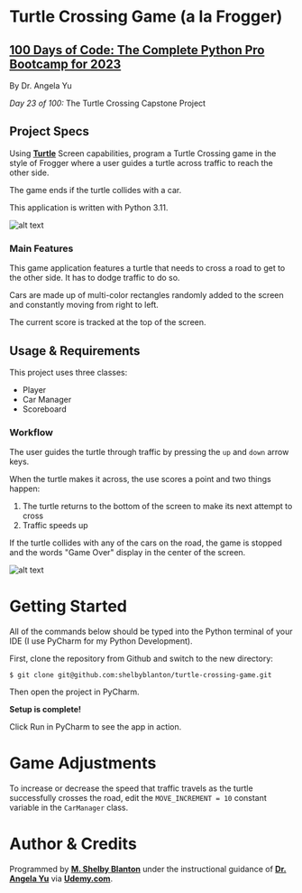 # Turtle Crossing Game (a la Frogger)

## **[100 Days of Code: The Complete Python Pro Bootcamp for 2023](https://www.udemy.com/course/100-days-of-code/)**

By Dr. Angela Yu

*Day 23 of 100:* The Turtle Crossing Capstone Project

## Project Specs

Using **[Turtle](https://docs.python.org/3/library/turtle.html)** Screen capabilities, program a Turtle Crossing game in the style of Frogger where a user guides a turtle across traffic to reach the other side. 

The game ends if the turtle collides with a car.

This application is written with Python 3.11.

![alt text](https://github-readme.s3.us-west-1.amazonaws.com/TurtleGame.png)

### Main Features
This game application features a turtle that needs to cross a road to get to the other side. It has to dodge traffic to do so.

Cars are made up of multi-color rectangles randomly added to the screen and constantly moving from right to left.

The current score is tracked at the top of the screen.  

## Usage & Requirements

This project uses three classes:
- Player
- Car Manager
- Scoreboard

### Workflow
The user guides the turtle through traffic by pressing the `up` and `down` arrow keys.

When the turtle makes it across, the use scores a point and two things happen: 
1. The turtle returns to the bottom of the screen to make its next attempt to cross
2. Traffic speeds up

If the turtle collides with any of the cars on the road, the game is stopped and the words "Game Over" display in the center of the screen.

![alt text](https://github-readme.s3.us-west-1.amazonaws.com/TurtleGame-gameover.png)

# Getting Started

All of the commands below should be typed into the Python terminal of your IDE (I use PyCharm for my Python Development).

First, clone the repository from Github and switch to the new directory:

    $ git clone git@github.com:shelbyblanton/turtle-crossing-game.git
    
Then open the project in PyCharm.

**Setup is complete!** 

Click Run in PyCharm to see the app in action.

# Game Adjustments

To increase or decrease the speed that traffic travels as the turtle successfully crosses the road, edit the `MOVE_INCREMENT = 10` constant variable in the `CarManager` class. 


# Author & Credits

Programmed by **[M. Shelby Blanton](https://www.linkedin.com/in/shelbyblanton/)** under the instructional guidance of **[Dr. Angela Yu](https://www.udemy.com/user/4b4368a3-b5c8-4529-aa65-2056ec31f37e/)** via **[Udemy.com](udemy.com)**.
